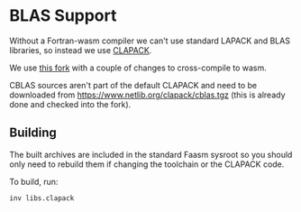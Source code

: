 # BLAS Support

Without a Fortran-wasm compiler we can't use standard LAPACK and BLAS libraries,
so instead we use [CLAPACK](http://www.netlib.org/clapack/). 

We use [this fork](https://github.com/faasm/faasm-clapack) with a couple of
changes to cross-compile to wasm.

CBLAS sources aren't part of the default CLAPACK and need to be downloaded from
https://www.netlib.org/clapack/cblas.tgz (this is already done and checked into
the fork).

## Building

The built archives are included in the standard Faasm sysroot so you should
only need to rebuild them if changing the toolchain or the CLAPACK code.

To build, run:

```bash
inv libs.clapack
```

